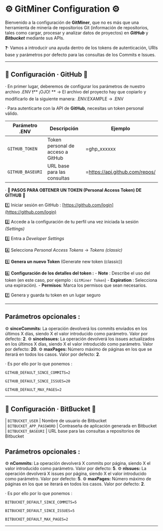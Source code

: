 # ⚙️ **GitMiner Configuration** ⚙️

Bienvenido a la configuración de **GitMiner**, que no es más que una herramienta de minería de repositorios Git (información de repositorios, tales como cargar, procesar y analizar datos de proyectos) en ***GitHub*** y ***Bitbucket*** mediante sus APIs. 

❓· Vamos a introducir una ayuda dentro de los tokens de autenticación, URIs base y parámetros por defecto para las consultas de los Commits e Issues.

----

## 🔧 Configuración · GitHub 🔧 

· En primer lugar, deberemos de configurar los parámetros de nuestro archivo *.ENV*
❗** ¡OJO! ** → El archivo del proyecto hay que copiarlo y modificarlo de la siguiente manera: .ENV.EXAMPLE → .ENV

· Para autenticarte con la API de **GitHub**, necesitas un token personal válido.

| Parámetro .ENV                  | Descripción                         | Ejemplo                            |
|---------------------------------|-------------------------------------|------------------------------------|
| `GITHUB_TOKEN`                  | Token personal de acceso a GitHub   | =ghp_xxxxxx                        |
| `GITHUB_BASEURI`                | URL base para las consultas         | =https://api.github.com/repos/     |   |---------------------------------|-------------------------------------|------------------------------------|


· 🔐 **PASOS PARA OBTENER UN TOKEN (Personal Access Token) DE GITHUB** 🔐

  1️⃣ Iniciar sesión en GitHub : [https://github.com/login](https://github.com/login)

  2️⃣ Accede a la configuración de tu perfil una vez iniciada la sesión *(Settings)*
  
  3️⃣ Entra a *Developer Settings*  
  
  4️⃣ Selecciona  *Personal Access Tokens* → *Tokens (classic)*  
  
  5️⃣ **Genera un nuevo Token** (Generate new token (classic))
  
  6️⃣ **Configuración de los detalles del token :**
     - **Note** : Describe el uso del token (en este caso, por ejemplo : `GitMiner Token`)
     - **Expiration** : Selecciona una expiración).
     - **Permisos**: Marca los permisos que sean necesarios.  
  
  7️⃣ Genera y guarda tu token en un lugar seguro

---

## **Parámetros opcionales :** 

⚙️ **sinceCommits:** La operación devolverá los commits enviados en los últimos X días, siendo 
X el valor introducido como parámetro. Valor por defecto: **2**. 
⚙️ **sinceIssues:** La operación devolverá los issues actualizados en los últimos X días, siendo 
X el valor introducido como parámetro. Valor por defecto: **20**. 
⚙️ **maxPages:** Número máximo de páginas en los que se iterará en todos los casos. Valor 
por defecto: **2**.

· Es por ello por lo que ponemos :

`GITHUB_DEFAULT_SINCE_COMMITS=2`

`GITHUB_DEFAULT_SINCE_ISSUES=20`

`GITHUB_DEFAULT_MAX_PAGES=2`

---

## 🔧 Configuración · BitBucket 🔧 

| `BITBUCKET_USER`                | Nombre de usuario de Bitbucket                              
| `BITBUCKET_APP_PASSWORD`        | Contraseña de aplicación generada en Bitbucket            
| `BITBUCKET_BASEURI`             | URL base para las consultas a repositorios de Bitbucket 

## **Parámetros opcionales :** 

⚙️ **nCommits:** La operación devolverá X commits por página, siendo X el valor introducido 
como parámetro. Valor por defecto: **5**. 
⚙️ **nIssues:** La operación devolverá X issues por página, siendo X el valor introducido como 
parámetro. Valor por defecto: **5**. 
⚙️ **maxPages:** Número máximo de páginas en los que se iterará en todos los casos. Valor 
por defecto: **2**. 

· Es por ello por lo que ponemos :

`BITBUCKET_DEFAULT_SINCE_COMMITS=5`

`BITBUCKET_DEFAULT_SINCE_ISSUES=5`

`BITBUCKET_DEFAULT_MAX_PAGES=2`

---




